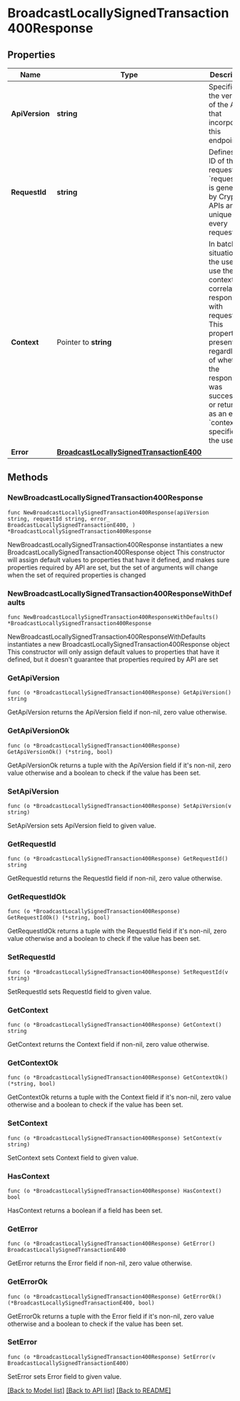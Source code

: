 # BroadcastLocallySignedTransaction400Response

## Properties

Name | Type | Description | Notes
------------ | ------------- | ------------- | -------------
**ApiVersion** | **string** | Specifies the version of the API that incorporates this endpoint. | 
**RequestId** | **string** | Defines the ID of the request. The &#x60;requestId&#x60; is generated by Crypto APIs and it&#39;s unique for every request. | 
**Context** | Pointer to **string** | In batch situations the user can use the context to correlate responses with requests. This property is present regardless of whether the response was successful or returned as an error. &#x60;context&#x60; is specified by the user. | [optional] 
**Error** | [**BroadcastLocallySignedTransactionE400**](BroadcastLocallySignedTransactionE400.md) |  | 

## Methods

### NewBroadcastLocallySignedTransaction400Response

`func NewBroadcastLocallySignedTransaction400Response(apiVersion string, requestId string, error_ BroadcastLocallySignedTransactionE400, ) *BroadcastLocallySignedTransaction400Response`

NewBroadcastLocallySignedTransaction400Response instantiates a new BroadcastLocallySignedTransaction400Response object
This constructor will assign default values to properties that have it defined,
and makes sure properties required by API are set, but the set of arguments
will change when the set of required properties is changed

### NewBroadcastLocallySignedTransaction400ResponseWithDefaults

`func NewBroadcastLocallySignedTransaction400ResponseWithDefaults() *BroadcastLocallySignedTransaction400Response`

NewBroadcastLocallySignedTransaction400ResponseWithDefaults instantiates a new BroadcastLocallySignedTransaction400Response object
This constructor will only assign default values to properties that have it defined,
but it doesn't guarantee that properties required by API are set

### GetApiVersion

`func (o *BroadcastLocallySignedTransaction400Response) GetApiVersion() string`

GetApiVersion returns the ApiVersion field if non-nil, zero value otherwise.

### GetApiVersionOk

`func (o *BroadcastLocallySignedTransaction400Response) GetApiVersionOk() (*string, bool)`

GetApiVersionOk returns a tuple with the ApiVersion field if it's non-nil, zero value otherwise
and a boolean to check if the value has been set.

### SetApiVersion

`func (o *BroadcastLocallySignedTransaction400Response) SetApiVersion(v string)`

SetApiVersion sets ApiVersion field to given value.


### GetRequestId

`func (o *BroadcastLocallySignedTransaction400Response) GetRequestId() string`

GetRequestId returns the RequestId field if non-nil, zero value otherwise.

### GetRequestIdOk

`func (o *BroadcastLocallySignedTransaction400Response) GetRequestIdOk() (*string, bool)`

GetRequestIdOk returns a tuple with the RequestId field if it's non-nil, zero value otherwise
and a boolean to check if the value has been set.

### SetRequestId

`func (o *BroadcastLocallySignedTransaction400Response) SetRequestId(v string)`

SetRequestId sets RequestId field to given value.


### GetContext

`func (o *BroadcastLocallySignedTransaction400Response) GetContext() string`

GetContext returns the Context field if non-nil, zero value otherwise.

### GetContextOk

`func (o *BroadcastLocallySignedTransaction400Response) GetContextOk() (*string, bool)`

GetContextOk returns a tuple with the Context field if it's non-nil, zero value otherwise
and a boolean to check if the value has been set.

### SetContext

`func (o *BroadcastLocallySignedTransaction400Response) SetContext(v string)`

SetContext sets Context field to given value.

### HasContext

`func (o *BroadcastLocallySignedTransaction400Response) HasContext() bool`

HasContext returns a boolean if a field has been set.

### GetError

`func (o *BroadcastLocallySignedTransaction400Response) GetError() BroadcastLocallySignedTransactionE400`

GetError returns the Error field if non-nil, zero value otherwise.

### GetErrorOk

`func (o *BroadcastLocallySignedTransaction400Response) GetErrorOk() (*BroadcastLocallySignedTransactionE400, bool)`

GetErrorOk returns a tuple with the Error field if it's non-nil, zero value otherwise
and a boolean to check if the value has been set.

### SetError

`func (o *BroadcastLocallySignedTransaction400Response) SetError(v BroadcastLocallySignedTransactionE400)`

SetError sets Error field to given value.



[[Back to Model list]](../README.md#documentation-for-models) [[Back to API list]](../README.md#documentation-for-api-endpoints) [[Back to README]](../README.md)


